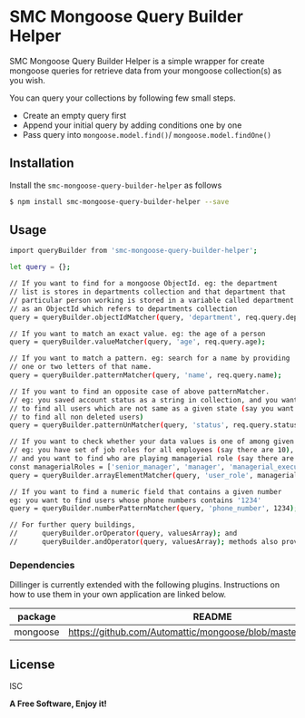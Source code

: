 # SMC Mongoose Query Builder Helper

SMC Mongoose Query Builder Helper is a simple wrapper for create mongoose queries for retrieve data from your mongoose collection(s) as you wish.

You can query your collections by following few small steps.
  - Create an empty query first
  - Append your initial query by adding conditions one by one
  - Pass query into `mongoose.model.find()`/ `mongoose.model.findOne()`

## Installation
Install the `smc-mongoose-query-builder-helper` as follows

```sh
$ npm install smc-mongoose-query-builder-helper --save
```

## Usage

```sh
import queryBuilder from 'smc-mongoose-query-builder-helper';

let query = {};

// If you want to find for a mongoose ObjectId. eg: the department
// list is stores in departments collection and that department that
// particular person working is stored in a variable called department
// as an ObjectId which refers to departments collection
query = queryBuilder.objectIdMatcher(query, 'department', req.query.department);

// If you want to match an exact value. eg: the age of a person
query = queryBuilder.valueMatcher(query, 'age', req.query.age);

// If you want to match a pattern. eg: search for a name by providing
// one or two letters of that name.
query = queryBuilder.patternMatcher(query, 'name', req.query.name);

// If you want to find an opposite case of above patternMatcher.
// eg: you saved account status as a string in collection, and you want
// to find all users which are not same as a given state (say you want
// to find all non deleted users)
query = queryBuilder.patternUnMatcher(query, 'status', req.query.status);

// If you want to check whether your data values is one of among given set
// eg: you have set of job roles for all employees (say there are 10),
// and you want to find who are playing managerial role (say there are 3)
const managerialRoles = ['senior_manager', 'manager', 'managerial_executive'];
query = queryBuilder.arrayElementMatcher(query, 'user_role', managerialRoles);

// If you want to find a numeric field that contains a given number
eg: you want to find users whose phone numbers contains '1234'
query = queryBuilder.numberPatternMatcher(query, 'phone_number', 1234);

// For further query buildings, 
//      queryBuilder.orOperator(query, valuesArray); and
//      queryBuilder.andOperator(query, valuesArray); methods also provided

```


### Dependencies

Dillinger is currently extended with the following plugins. Instructions on how to use them in your own application are linked below.

| package | README |
| ------ | ------ |
| mongoose | https://github.com/Automattic/mongoose/blob/master/README.md |

License
----

ISC

**A Free Software, Enjoy it!**
